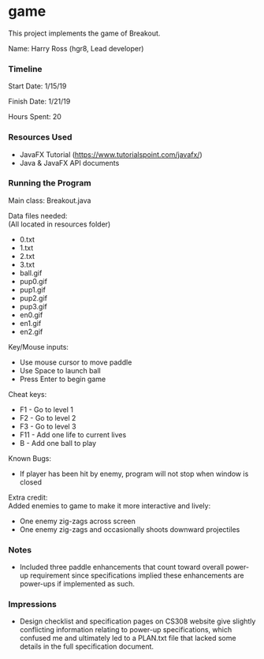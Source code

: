 game
====

This project implements the game of Breakout.

Name: Harry Ross (hgr8, Lead developer)

### Timeline

Start Date: 1/15/19

Finish Date: 1/21/19

Hours Spent: 20

### Resources Used
- JavaFX Tutorial (https://www.tutorialspoint.com/javafx/)
- Java & JavaFX API documents

### Running the Program

Main class: Breakout.java

Data files needed:  
(All located in resources folder)
- 0.txt
- 1.txt
- 2.txt
- 3.txt
- ball.gif
- pup0.gif
- pup1.gif
- pup2.gif
- pup3.gif
- en0.gif
- en1.gif
- en2.gif

Key/Mouse inputs:
- Use mouse cursor to move paddle
- Use Space to launch ball
- Press Enter to begin game

Cheat keys:
- F1 - Go to level 1
- F2 - Go to level 2
- F3 - Go to level 3
- F11 - Add one life to current lives
- B - Add one ball to play

Known Bugs:
- If player has been hit by enemy, program will not stop when
 window is closed

Extra credit:  
Added enemies to game to make it more interactive and lively:
- One enemy zig-zags across screen
- One enemy zig-zags and occasionally shoots downward projectiles


### Notes
- Included three paddle enhancements that count toward overall
power-up requirement since specifications implied these enhancements
are power-ups if implemented as such.

### Impressions
- Design checklist and specification pages on CS308 website
give slightly conflicting information relating to power-up specifications,
 which confused me and ultimately led to a PLAN.txt file that lacked some 
 details in the full specification document.
